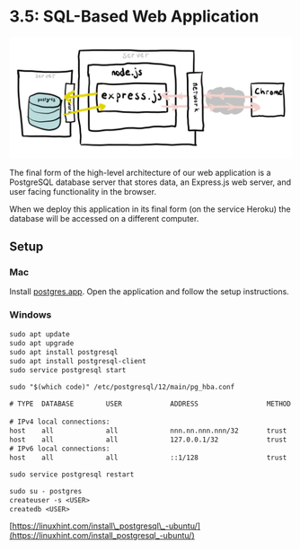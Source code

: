 # 3.5: SQL-Based Web Application

![](../../.gitbook/assets/express-2.jpg)

The final form of the high-level architecture of our web application is a PostgreSQL database server that stores data, an Express.js web server, and user facing functionality in the browser.

When we deploy this application in its final form \(on the service Heroku\) the database will be accessed on a different computer.

## Setup

### Mac 

Install [postgres.app](https://postgresapp.com/). Open the application and follow the setup instructions.

### Windows

```text
sudo apt update
sudo apt upgrade
sudo apt install postgresql
sudo apt install postgresql-client
sudo service postgresql start
```

```text
sudo "$(which code)" /etc/postgresql/12/main/pg_hba.conf
```

```text
# TYPE  DATABASE        USER            ADDRESS                 METHOD

# IPv4 local connections:
host    all             all             nnn.nn.nnn.nnn/32       trust
host    all             all             127.0.0.1/32            trust
# IPv6 local connections:
host    all             all             ::1/128                 trust
```

```text
sudo service postgresql restart
```

```text
sudo su - postgres
createuser -s <USER>
createdb <USER>
```

[https://linuxhint.com/install\_postgresql\_-ubuntu/](https://linuxhint.com/install_postgresql_-ubuntu/)



